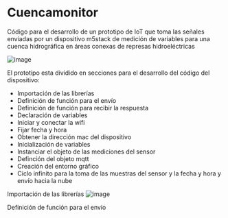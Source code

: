 ﻿# Cuencamonitor
Código para el desarrollo de un prototipo de IoT que toma las señales enviadas por un dispositivo m5stack de medición de variables para una cuenca hidrográfica en áreas conexas de represas hidroeléctricas

![image](https://user-images.githubusercontent.com/86011220/132969427-606757a6-c363-4a21-8e6f-b13d58c7ae78.png)

El prototipo esta dividido en secciones para el desarrollo del código del dispositivo:
- Importación de las librerías
- Definición de función para el envío
- Definición de función para recibir la respuesta
- Declaración de variables
- Iniciar y conectar la wifi
- Fijar fecha y hora
- Obtener la dirección mac del dispositivo
- Inicialización de variables
- Instanciar el objeto de las mediciones del sensor
- Definción del objeto mqtt
- Creación del entorno gráfico 
- Ciclo infinito para la toma de las muestras del sensor y la fecha y hora y envío hacia la nube


Importación de las librerías
![image](https://user-images.githubusercontent.com/86011220/133913492-e3adc45f-5c09-403c-8dcf-0a4583298b67.png)

Definición de función para el envío



